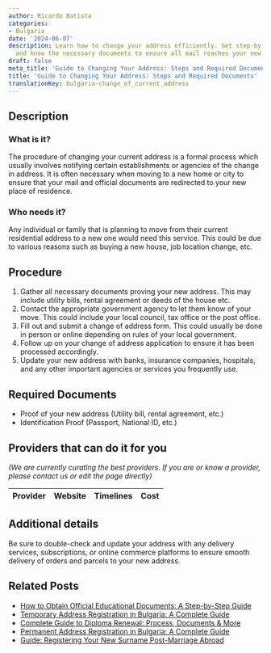 ```yaml
---
author: Ricardo Batista
categories:
- Bulgaria
date: '2024-06-07'
description: Learn how to change your address efficiently. Get step-by-step instructions
  and know the necessary documents to ensure all mail reaches your new home.
draft: false
meta_title: 'Guide to Changing Your Address: Steps and Required Documents'
title: 'Guide to Changing Your Address: Steps and Required Documents'
translationKey: bulgaria-change_of_current_address
---
```


## Description
### What is it?
The procedure of changing your current address is a formal process which usually involves notifying certain establishments or agencies of the change in address. It is often necessary when moving to a new home or city to ensure that your mail and official documents are redirected to your new place of residence.

### Who needs it?
Any individual or family that is planning to move from their current residential address to a new one would need this service. This could be due to various reasons such as buying a new house, job location change, etc. 

## Procedure
1. Gather all necessary documents proving your new address. This may include utility bills, rental agreement or deeds of the house etc.
2. Contact the appropriate government agency to let them know of your move. This could include your local council, tax office or the post office.
3. Fill out and submit a change of address form. This could usually be done in person or online depending on rules of your local government.
4. Follow up on your change of address application to ensure it has been processed accordingly.
5. Update your new address with banks, insurance companies, hospitals, and any other important agencies or services you frequently use.

## Required Documents
- Proof of your new address (Utility bill, rental agreement, etc.)
- Identification Proof (Passport, National ID, etc.)

## Providers that can do it for you

_(We are currently curating the best providers. If you are or know a provider, please contact us or edit the page directly)_

| Provider        |     Website     |     Timelines    |       Cost      |
| :-------------: | :-------------: |  :-------------: | :-------------: |

## Additional details
Be sure to double-check and update your address with any delivery services, subscriptions, or online commerce platforms to ensure smooth delivery of orders and parcels to your new address.


## Related Posts

- [How to Obtain Official Educational Documents: A Step-by-Step Guide](https://tramitit.com/guides/bulgaria/issuance_of_an_educational_document/)
- [Temporary Address Registration in Bulgaria: A Complete Guide](https://tramitit.com/guides/bulgaria/temporary_address_registration/)
- [Complete Guide to Diploma Renewal: Process, Documents & More](https://tramitit.com/guides/bulgaria/diploma_renewal/)
- [Permanent Address Registration in Bulgaria: A Complete Guide](https://tramitit.com/guides/bulgaria/permanent_address_registration/)
- [Guide: Registering Your New Surname Post-Marriage Abroad](https://tramitit.com/guides/bulgaria/registration_of_surname_change_after_marriage/)